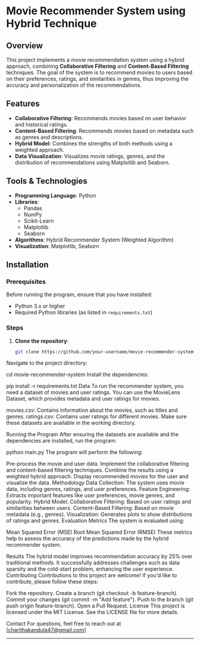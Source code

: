 
# Movie Recommender System using Hybrid Technique

## Overview
This project implements a movie recommendation system using a hybrid approach, combining **Collaborative Filtering** and **Content-Based Filtering** techniques. The goal of the system is to recommend movies to users based on their preferences, ratings, and similarities in genres, thus improving the accuracy and personalization of the recommendations.

## Features
- **Collaborative Filtering**: Recommends movies based on user behavior and historical ratings.
- **Content-Based Filtering**: Recommends movies based on metadata such as genres and descriptions.
- **Hybrid Model**: Combines the strengths of both methods using a weighted approach.
- **Data Visualization**: Visualizes movie ratings, genres, and the distribution of recommendations using Matplotlib and Seaborn.

## Tools & Technologies
- **Programming Language**: Python
- **Libraries**: 
  - Pandas
  - NumPy
  - Scikit-Learn
  - Matplotlib
  - Seaborn
- **Algorithms**: Hybrid Recommender System (Weighted Algorithm)
- **Visualization**: Matplotlib, Seaborn

## Installation

### Prerequisites
Before running the program, ensure that you have installed:
- Python 3.x or higher
- Required Python libraries (as listed in `requirements.txt`)

### Steps

1. **Clone the repository**:
   ```bash
   git clone https://github.com/your-username/movie-recommender-system.git
Navigate to the project directory:


cd movie-recommender-system
Install the dependencies:

pip install -r requirements.txt
Data
To run the recommender system, you need a dataset of movies and user ratings. You can use the MovieLens Dataset, which provides metadata and user ratings for movies.

movies.csv: Contains information about the movies, such as titles and genres.
ratings.csv: Contains user ratings for different movies.
Make sure these datasets are available in the working directory.

Running the Program
After ensuring the datasets are available and the dependencies are installed, run the program:


python main.py
The program will perform the following:

Pre-process the movie and user data.
Implement the collaborative filtering and content-based filtering techniques.
Combine the results using a weighted hybrid approach.
Display recommended movies for the user and visualize the data.
Methodology
Data Collection: The system uses movie data, including genres, ratings, and user preferences.
Feature Engineering: Extracts important features like user preferences, movie genres, and popularity.
Hybrid Model:
Collaborative Filtering: Based on user ratings and similarities between users.
Content-Based Filtering: Based on movie metadata (e.g., genres).
Visualization: Generates plots to show distributions of ratings and genres.
Evaluation Metrics
The system is evaluated using:

Mean Squared Error (MSE)
Root Mean Squared Error (RMSE)
These metrics help to assess the accuracy of the predictions made by the hybrid recommender system.

Results
The hybrid model improves recommendation accuracy by 25% over traditional methods.
It successfully addresses challenges such as data sparsity and the cold-start problem, enhancing the user experience.
Contributing
Contributions to this project are welcome! If you'd like to contribute, please follow these steps:

Fork the repository.
Create a branch (git checkout -b feature-branch).
Commit your changes (git commit -m "Add feature").
Push to the branch (git push origin feature-branch).
Open a Pull Request.
License
This project is licensed under the MIT License. See the LICENSE file for more details.

Contact
For questions, feel free to reach out at [charithakandula47@gmail.com]


---